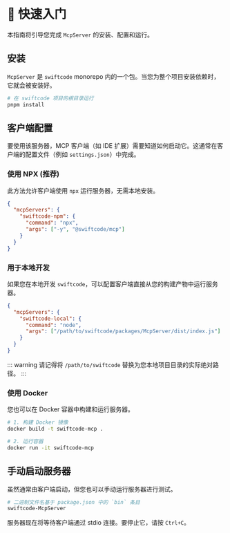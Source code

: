 # 🚀 快速入门

本指南将引导您完成 `McpServer` 的安装、配置和运行。

## 安装

`McpServer` 是 `swiftcode` monorepo 内的一个包。当您为整个项目安装依赖时，它就会被安装好。

```bash [终端]
# 在 swiftcode 项目的根目录运行
pnpm install
```

## 客户端配置

要使用该服务器，MCP 客户端（如 IDE 扩展）需要知道如何启动它。这通常在客户端的配置文件（例如 `settings.json`）中完成。

### 使用 NPX (推荐)

此方法允许客户端使用 `npx` 运行服务器，无需本地安装。

```json [settings.json]
{
  "mcpServers": {
    "swiftcode-npm": {
      "command": "npx",
      "args": ["-y", "@swiftcode/mcp"]
    }
  }
}
```

### 用于本地开发

如果您在本地开发 `swiftcode`，可以配置客户端直接从您的构建产物中运行服务器。

```json [settings.json]
{
  "mcpServers": {
    "swiftcode-local": {
      "command": "node",
      "args": ["/path/to/swiftcode/packages/McpServer/dist/index.js"]
    }
  }
}
```

::: warning
请记得将 `/path/to/swiftcode` 替换为您本地项目目录的实际绝对路径。
:::

### 使用 Docker

您也可以在 Docker 容器中构建和运行服务器。

```bash [终端]
# 1. 构建 Docker 镜像
docker build -t swiftcode-mcp .

# 2. 运行容器
docker run -it swiftcode-mcp
```

## 手动启动服务器

虽然通常由客户端启动，但您也可以手动运行服务器进行测试。

```bash [终端]
# 二进制文件名基于 package.json 中的 `bin` 条目
swiftcode-McpServer
```

服务器现在将等待客户端通过 stdio 连接。要停止它，请按 `Ctrl+C`。

